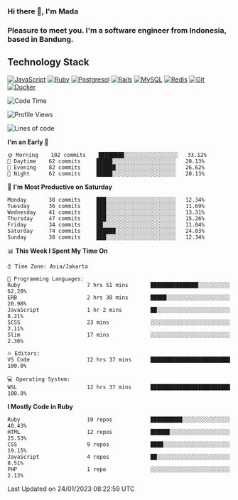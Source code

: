 ### Hi there 👋, I'm Mada
### Pleasure to meet you. I'm a software engineer from Indonesia, based in Bandung.

## Technology Stack

[![JavaScript](https://img.shields.io/badge/-JavaScript-%23F7DF1C?style=flat-square&logo=javascript&logoColor=000000&labelColor=%23F7DF1C&color=%23FFCE5A)](https://www.javascript.com/)
[![Ruby](https://img.shields.io/badge/Ruby-CC342D?style=flat-square&logo=ruby&logoColor=white)](https://www.ruby-lang.org/en/)
[![Postgresql](https://img.shields.io/badge/PostgreSQL-316192?style=flat-square&logo=postgresql&logoColor=ffffff)](https://www.postgresql.org/)
[![Rails](https://img.shields.io/badge/Ruby_on_Rails-CC0000?style=flat-square&logo=ruby-on-rails&logoColor=white)](https://rubyonrails.org/)
[![MySQL](https://img.shields.io/badge/-MySQL-4479A1?style=flat-square&logo=MySQL&logoColor=ffffff)](https://www.mysql.com/)
[![Redis](https://img.shields.io/badge/-Redis-DC382D?style=flat-square&logo=Redis&logoColor=ffffff)](https://redis.io/)
[![Git](https://img.shields.io/badge/-Git-%23F05032?style=flat-square&logo=git&logoColor=%23ffffff)](https://git-scm.com/)
[![Docker](https://img.shields.io/badge/-Docker-2496ED?style=flat-square&logo=docker&logoColor=ffffff)](https://www.docker.com/)
<!--
**madaarya/madaarya** is a ✨ _special_ ✨ repository because its `README.md` (this file) appears on your GitHub profile.

Here are some ideas to get you started:

- 🔭 I’m currently working on ...
- 🌱 I’m currently learning ...
- 👯 I’m looking to collaborate on ...
- 🤔 I’m looking for help with ...
- 💬 Ask me about ...
- 📫 How to reach me: ...
- 😄 Pronouns: ...
- ⚡ Fun fact: ...
-->
<!--START_SECTION:waka-->
![Code Time](http://img.shields.io/badge/Code%20Time-5%2C159%20hrs%2018%20mins-blue)

![Profile Views](http://img.shields.io/badge/Profile%20Views-0-blue)

![Lines of code](https://img.shields.io/badge/From%20Hello%20World%20I%27ve%20Written-863%20Thousand%20lines%20of%20code-blue)

**I'm an Early 🐤** 

```text
🌞 Morning    102 commits    ████████░░░░░░░░░░░░░░░░░   33.12% 
🌆 Daytime    62 commits     █████░░░░░░░░░░░░░░░░░░░░   20.13% 
🌃 Evening    82 commits     ██████░░░░░░░░░░░░░░░░░░░   26.62% 
🌙 Night      62 commits     █████░░░░░░░░░░░░░░░░░░░░   20.13%

```
📅 **I'm Most Productive on Saturday** 

```text
Monday       38 commits     ███░░░░░░░░░░░░░░░░░░░░░░   12.34% 
Tuesday      36 commits     ███░░░░░░░░░░░░░░░░░░░░░░   11.69% 
Wednesday    41 commits     ███░░░░░░░░░░░░░░░░░░░░░░   13.31% 
Thursday     47 commits     ███░░░░░░░░░░░░░░░░░░░░░░   15.26% 
Friday       34 commits     ██░░░░░░░░░░░░░░░░░░░░░░░   11.04% 
Saturday     74 commits     ██████░░░░░░░░░░░░░░░░░░░   24.03% 
Sunday       38 commits     ███░░░░░░░░░░░░░░░░░░░░░░   12.34%

```


📊 **This Week I Spent My Time On** 

```text
⌚︎ Time Zone: Asia/Jakarta

💬 Programming Languages: 
Ruby                     7 hrs 51 mins       ███████████████░░░░░░░░░░   62.28% 
ERB                      2 hrs 38 mins       █████░░░░░░░░░░░░░░░░░░░░   20.98% 
JavaScript               1 hr 2 mins         ██░░░░░░░░░░░░░░░░░░░░░░░   8.21% 
SCSS                     23 mins             ░░░░░░░░░░░░░░░░░░░░░░░░░   3.11% 
Slim                     17 mins             ░░░░░░░░░░░░░░░░░░░░░░░░░   2.36%

🔥 Editors: 
VS Code                  12 hrs 37 mins      █████████████████████████   100.0%

💻 Operating System: 
WSL                      12 hrs 37 mins      █████████████████████████   100.0%

```

**I Mostly Code in Ruby** 

```text
Ruby                     19 repos            ██████████░░░░░░░░░░░░░░░   40.43% 
HTML                     12 repos            ██████░░░░░░░░░░░░░░░░░░░   25.53% 
CSS                      9 repos             ████░░░░░░░░░░░░░░░░░░░░░   19.15% 
JavaScript               4 repos             ██░░░░░░░░░░░░░░░░░░░░░░░   8.51% 
PHP                      1 repo              ░░░░░░░░░░░░░░░░░░░░░░░░░   2.13%

```



 Last Updated on 24/01/2023 08:22:59 UTC
<!--END_SECTION:waka-->
